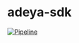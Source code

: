 # adeya-sdk
[![Pipeline](https://github.com/credebl/adeya-sdk/actions/workflows/pipeline.yaml/badge.svg?branch=main)](https://github.com/credebl/adeya-sdk/actions/workflows/pipeline.yaml)
